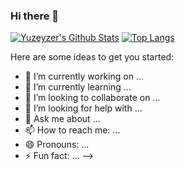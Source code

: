 ### Hi there 👋

[<img alt="Yuzeyzer's Github Stats" src="https://github-readme-stats.vercel.app/api?username=Yuzeyzer&show_icons=true&hide_border=true">](https://github.com/Yuzeyzer) [![Top Langs](https://github-readme-stats.vercel.app/api/top-langs/?username=Yuzeyzer&layout=compact&hide_border=true)](https://github.com/Yuzeyzer)

Here are some ideas to get you started:

- 🔭 I’m currently working on ...
- 🌱 I’m currently learning ...
- 👯 I’m looking to collaborate on ...
- 🤔 I’m looking for help with ...
- 💬 Ask me about ...
- 📫 How to reach me: ...
- 😄 Pronouns: ...
- ⚡ Fun fact: ...
-->

